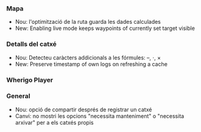 
### Mapa
- Nou: l'optimització de la ruta guarda les dades calculades
- New: Enabling live mode keeps waypoints of currently set target visible

### Detalls del catxé
- Nou: Detecteu caràcters addicionals a les fórmules: –, ⋅, ×
- New: Preserve timestamp of own logs on refreshing a cache

### Wherigo Player

### General
- Nou: opció de compartir després de registrar un catxé
- Canvi: no mostri les opcions "necessita manteniment" o "necessita arxivar" per a els catxés propis

